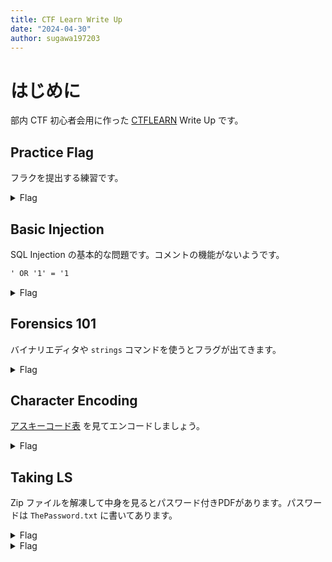 ```yaml
---
title: CTF Learn Write Up
date: "2024-04-30"
author: sugawa197203
---
```


# はじめに

部内 CTF 初心者会用に作った [CTFLEARN](https://ctflearn.com/) Write Up です。

## Practice Flag

フラクを提出する練習です。

<details>
<summary>Flag</summary>

```titke="flag"
CTFlearn{4m_1_4_r3al_h4ck3r_y3t}
```

</details>

## Basic Injection

SQL Injection の基本的な問題です。コメントの機能がないようです。

```txt
' OR '1' = '1
```

<details>
<summary>Flag</summary>

```title="flag"
CTFlearn{th4t_is_why_you_n33d_to_sanitiz3_inputs}
```

</details>

## Forensics 101

バイナリエディタや `strings` コマンドを使うとフラグが出てきます。

<details>
<summary>Flag</summary>

```title="flag"
flag{wow!_data_is_cool}
```

</details>

## Character Encoding

[アスキーコード表](https://tuatmcc.com/blog/2024-01-26-ascii-table/) を見てエンコードしましょう。

<details>
<summary>Flag</summary>

```title="flag"
ABCTF{45C11_15_U53FUL}
```

</details>

## Taking LS

Zip ファイルを解凍して中身を見るとパスワード付きPDFがあります。パスワードは `ThePassword.txt` に書いてあります。

<details>
<summary>Flag</summary>

```title="flag"
ABCTF{T3Rm1n4l_is_C00l}
```

</details>

<details>
<summary>Flag</summary>

</details>
